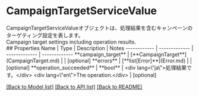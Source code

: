 # CampaignTargetServiceValue

<div lang=\"ja\">CampaignTargetServiceValueオブジェクトは、処理結果を含むキャンペーンのターゲティング設定を表します。</div> <div lang=\"en\">Campaign target settings including operation results.</div> 
## Properties
Name | Type | Description | Notes
------------ | ------------- | ------------- | -------------
**campaign_target** | [**CampaignTarget**](CampaignTarget.md) |  | [optional] 
**errors** | [**list[Error]**](Error.md) |  | [optional] 
**operation_succeeded** | **bool** | &lt;div lang&#x3D;\&quot;ja\&quot;&gt;処理結果です。&lt;/div&gt; &lt;div lang&#x3D;\&quot;en\&quot;&gt;The operation.&lt;/div&gt;  | [optional] 

[[Back to Model list]](../README.md#documentation-for-models) [[Back to API list]](../README.md#documentation-for-api-endpoints) [[Back to README]](../README.md)


